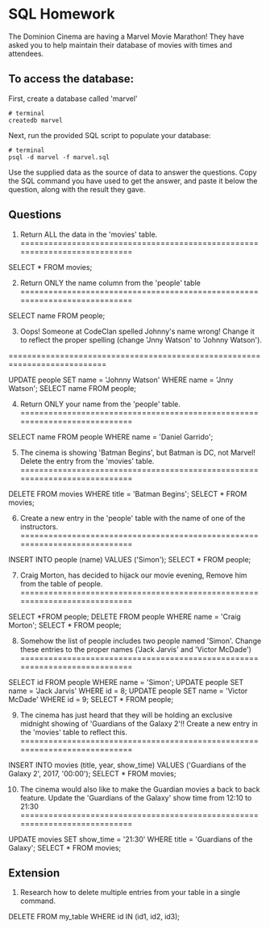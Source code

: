 # SQL Homework

The Dominion Cinema are having a Marvel Movie Marathon! They have asked you to help maintain their database of movies with times and attendees.

## To access the database:

First, create a database called 'marvel'
```
# terminal
createdb marvel
```

Next, run the provided SQL script to populate your database:
```
# terminal
psql -d marvel -f marvel.sql
```

Use the supplied data as the source of data to answer the questions.  Copy the SQL command you have used to get the answer, and paste it below the question, along with the result they gave.

## Questions

1. Return ALL the data in the 'movies' table.
===========================================================================

SELECT * FROM movies;

2. Return ONLY the name column from the 'people' table
===========================================================================

SELECT name FROM people;

3. Oops! Someone at CodeClan spelled Johnny's name wrong! Change it to reflect the proper spelling (change 'Jnny Watson' to 'Johnny Watson').

===========================================================================

UPDATE people SET name = 'Johnny Watson' WHERE name = 'Jnny Watson';
SELECT name FROM people;

4. Return ONLY your name from the 'people' table.
===========================================================================

SELECT name FROM people WHERE name = 'Daniel Garrido';

5. The cinema is showing 'Batman Begins', but Batman is DC, not Marvel! Delete the entry from the 'movies' table.
===========================================================================

DELETE FROM movies WHERE title = 'Batman Begins';
SELECT * FROM movies;

6. Create a new entry in the 'people' table with the name of one of the instructors.
===========================================================================

INSERT INTO people (name) VALUES ('Simon');
SELECT * FROM people;

7. Craig Morton, has decided to hijack our movie evening, Remove him from the table of people.
===========================================================================

SELECT *FROM people;
DELETE FROM people WHERE name = 'Craig Morton';
SELECT * FROM people;

8. Somehow the list of people includes two people named 'Simon'. Change these entries to the proper names ('Jack Jarvis' and 'Victor McDade')
===========================================================================

SELECT id FROM people WHERE name = 'Simon';
UPDATE people SET name = 'Jack Jarvis' WHERE id = 8;
UPDATE people SET name = 'Victor McDade' WHERE id = 9;
SELECT * FROM people;

9. The cinema has just heard that they will be holding an exclusive midnight showing of 'Guardians of the Galaxy 2'!! Create a new entry in the 'movies' table to reflect this.
===========================================================================

INSERT INTO movies (title, year, show_time) VALUES ('Guardians of the Galaxy 2', 2017, '00:00');
SELECT * FROM movies;

10. The cinema would also like to make the Guardian movies a back to back feature. Update the 'Guardians of the Galaxy' show time from 12:10 to 21:30
===========================================================================

UPDATE movies SET show_time = '21:30' WHERE title =  'Guardians of the Galaxy';
SELECT * FROM movies; 


## Extension

1. Research how to delete multiple entries from your table in a single command.


DELETE FROM my_table
WHERE id IN (id1, id2, id3);
